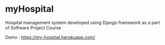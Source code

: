 # myHospital
Hospital management system developed using Django framework as a part of Software Project Course

Demo : https://my-hosptial.herokuapp.com/
